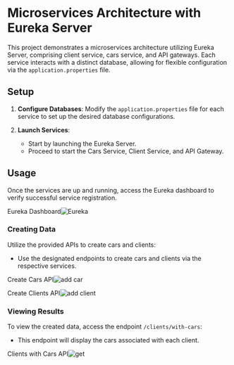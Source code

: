 # Microservices Architecture with Eureka Server

This project demonstrates a microservices architecture utilizing Eureka Server, comprising client service, cars service, and API gateways. Each service interacts with a distinct database, allowing for flexible configuration via the `application.properties` file.

## Setup

1. **Configure Databases**: Modify the `application.properties` file for each service to set up the desired database configurations.

2. **Launch Services**:
   - Start by launching the Eureka Server.
   - Proceed to start the Cars Service, Client Service, and API Gateway.

## Usage

Once the services are up and running, access the Eureka dashboard to verify successful service registration.

Eureka Dashboard![Eureka](https://github.com/mabouelkhir/abouelkhir_microservices/assets/101573892/c3848c7c-56b9-427e-b4f9-f3096660a232)


### Creating Data

Utilize the provided APIs to create cars and clients:

- Use the designated endpoints to create cars and clients via the respective services.

Create Cars API![add car](https://github.com/mabouelkhir/abouelkhir_microservices/assets/101573892/cfaa3f87-634c-410a-af23-acb03f0bb88b)

Create Clients API![add client](https://github.com/mabouelkhir/abouelkhir_microservices/assets/101573892/a5933416-b013-4490-92f1-ad03c0d17ef1)


### Viewing Results

To view the created data, access the endpoint `/clients/with-cars`:

- This endpoint will display the cars associated with each client.

Clients with Cars API![get](https://github.com/mabouelkhir/abouelkhir_microservices/assets/101573892/68c5f29a-f354-46a0-8ed4-4847d27fbdee)

